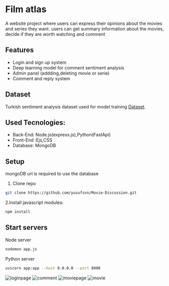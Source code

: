 # Film atlas
A website project where users can express their opinions about the movies and series they want.
users can get summary information about the movies, decide if they are worth watching and comment

## Features
- Login and sign up system
- Deep learning model for comment sentiment analysis
- Admin panel (addding,deleting movie or serie)
- Comment and reply system
## Dataset
Turkish sentiment analysis dataset used for model training 
 [Dataset](https://www.kaggle.com/datasets/mustfkeskin/turkish-movie-sentiment-analysis-dataset).

## Used Tecnologies:
- Back-End: Node.js(express.js),Python(FastApi)
- Front-End :Ejs,CSS
- Database: MongoDB
## Setup
mongoDB url is required to use the database

1. Clone repo

  ```bash
git clone https://github.com/yusufsvn/Movie-Discussion.git
  ````
2.Install javascript modules:

   ```bash
npm install
   ```
## Start servers
 Node server
 ```bash
 nodemon app.js
 ```
 Python server
 ```bash
 uvicorn app:app --host 0.0.0.0 --port 8000
 ```

![loginpage](https://github.com/user-attachments/assets/e63911a4-4eb1-4616-ae46-c274bacb2057)
![comment](https://github.com/user-attachments/assets/36da025c-66a2-45b2-927f-f6527efb6549)
![moviepage](https://github.com/user-attachments/assets/f7fa168f-979a-401e-8e1e-cbcfacd0c58f)
![movie](https://github.com/user-attachments/assets/8c4c3c58-12cd-4627-9040-2d1696fe7868)

